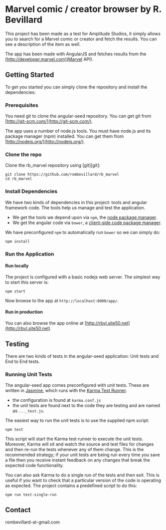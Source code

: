 # Marvel comic / creator browser by R. Bevillard

This project has been made as a test for Amplitude Studios, it simply allows you to search 
for a Marvel comic or creator and fetch the results. You can see a description of the item as well.

The app has been made with AngularJS and fetches results from the [http://developer.marvel.com](Marvel API).


## Getting Started

To get you started you can simply clone the repository and install the dependencies:

### Prerequisites

You need git to clone the angular-seed repository. You can get git from
[http://git-scm.com/](http://git-scm.com/).

The app uses a number of node.js tools. You must have node.js and
its package manager (npm) installed.  You can get them from [http://nodejs.org/](http://nodejs.org/).

### Clone the repo

Clone the rb_marvel repository using [git][git]:

```
git clone https://github.com/rombevillard/rb_marvel
cd rb_marvel
```

### Install Dependencies

We have two kinds of dependencies in this project: tools and angular framework code.  The tools help
us manage and test the application.

* We get the tools we depend upon via `npm`, the [node package manager](https://www.npmjs.org/).
* We get the angular code via `bower`, a [client-side code package manager](http://bower.io/).

We have preconfigured `npm` to automatically run `bower` so we can simply do:

```
npm install
```

### Run the Application

#### Run locally

The project is configured with a basic nodejs web server. The simplest way to start
this server is:

```
npm start
```

Now browse to the app at `http://localhost:8000/app/`.


#### Run in production

You can also browse the app online at [http://rbvl.site50.net](http://rbvl.site50.net)


## Testing

There are two kinds of tests in the angular-seed application: Unit tests and End to End tests.

### Running Unit Tests

The angular-seed app comes preconfigured with unit tests. These are written in
[Jasmine](http://jasmine.github.io/), which runs with the [Karma Test Runner](http://karma-runner.github.io/).

* the configuration is found at `karma.conf.js`
* the unit tests are found next to the code they are testing and are named as `..._test.js`.

The easiest way to run the unit tests is to use the supplied npm script:

```
npm test
```

This script will start the Karma test runner to execute the unit tests. Moreover, Karma will sit and
watch the source and test files for changes and then re-run the tests whenever any of them change.
This is the recommended strategy; if your unit tests are being run every time you save a file then
you receive instant feedback on any changes that break the expected code functionality.

You can also ask Karma to do a single run of the tests and then exit.  This is useful if you want to
check that a particular version of the code is operating as expected.  The project contains a
predefined script to do this:

```
npm run test-single-run
```

## Contact

rombevillard-at-gmail.com
